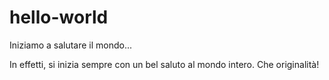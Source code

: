 # hello-world
Iniziamo a salutare il mondo...

In effetti, si inizia sempre con un bel saluto al mondo intero. Che originalità!
